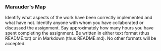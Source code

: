 ### Marauder's Map

Identify what aspects of the work have been correctly implemented and what have not.
Identify anyone with whom you have collaborated or discussed the assignment.
Say approximately how many hours you have spent completing the assignment.
Be written in either text format (thus README.txt) or in Markdown (thus README.md). No other formats will be accepted.